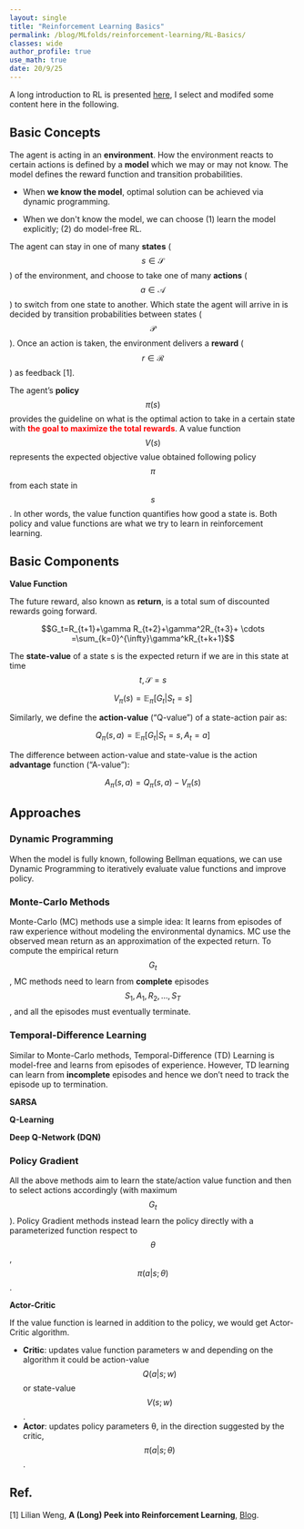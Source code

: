 ```yaml
---
layout: single
title: "Reinforcement Learning Basics"
permalink: /blog/MLfolds/reinforcement-learning/RL-Basics/
classes: wide
author_profile: true
use_math: true
date: 20/9/25
---
```


A long introduction to RL is presented [here](https://lilianweng.github.io/lil-log/2018/02/19/a-long-peek-into-reinforcement-learning.html), I select and modifed some content here in the following.

## Basic Concepts

The agent is acting in an **environment**. How the environment reacts to certain actions is defined by a **model** which we may or may not know. The model defines the reward function and transition probabilities.

* When **we know the model**, optimal solution can be achieved via dynamic programming.

* When we don't know the model, we can choose (1) learn the model explicitly; (2) do model-free RL.

The agent can stay in one of many **states** ($$s\in \mathcal S$$) of the environment, and choose to take one of many **actions** ($$a\in \mathcal A$$) to switch from one state to another. Which state the agent will arrive in is decided by transition probabilities between states ($$\mathcal P$$). Once an action is taken, the environment delivers a **reward** ($$r\in \mathcal R$$) as feedback [1].

The agent’s **policy** $$\pi (s)$$ provides the guideline on what is the optimal action to take in a certain state with <span style="color:red">**the goal to maximize the total rewards**</span>. A value function $$V(s)$$ represents the expected objective value obtained following policy $$\pi$$ from each state in $$s$$. In other words, the value function quantifies how good a state is. Both policy and value functions are what we try to learn in reinforcement learning.

## Basic Components

**Value Function**

The future reward, also known as **return**, is a total sum of discounted rewards going forward. 

$$G_t=R_{t+1}+\gamma R_{t+2}+\gamma^2R_{t+3}+ \cdots =\sum_{k=0}^{\infty}\gamma^kR_{t+k+1}$$

The **state-value** of a state s is the expected return if we are in this state at time $$t, \mathcal S=s$$ 

$$V_{\pi}(s) = \mathbb{E}_{\pi}[G_t \vert S_t = s]$$

Similarly, we define the **action-value** (“Q-value”) of a state-action pair as:

$$Q_{\pi}(s, a) = \mathbb{E}_{\pi}[G_t \vert S_t = s, A_t = a]$$

The difference between action-value and state-value is the action **advantage** function (“A-value”):

$$A_{\pi}(s, a) = Q_{\pi}(s, a) - V_{\pi}(s)$$

## Approaches

### Dynamic Programming

When the model is fully known, following Bellman equations, we can use Dynamic Programming to iteratively evaluate value functions and improve policy.

### Monte-Carlo Methods

Monte-Carlo (MC) methods use a simple idea: It learns from episodes of raw experience without modeling the environmental dynamics. MC use the observed mean return as an approximation of the expected return. To compute the empirical return $$G_t$$, MC methods need to learn from **complete** episodes $$S_1, A_1, R_2, \dots, S_T$$, and all the episodes must eventually terminate.

### Temporal-Difference Learning

Similar to Monte-Carlo methods, Temporal-Difference (TD) Learning is model-free and learns from episodes of experience. However, TD learning can learn from **incomplete** episodes and hence we don’t need to track the episode up to termination. 

**SARSA**

**Q-Learning**

**Deep Q-Network (DQN)**

### Policy Gradient

All the above methods aim to learn the state/action value function and then to select actions accordingly (with maximum $$G_t$$). Policy Gradient methods instead learn the policy directly with a parameterized function respect to $$\theta$$, $$\pi(a \vert s; \theta)$$.

**Actor-Critic**

If the value function is learned in addition to the policy, we would get Actor-Critic algorithm.

- **Critic**: updates value function parameters w and depending on the algorithm it could be action-value $$Q(a \vert s; w)$$ or state-value $$V(s; w)$$.
- **Actor**: updates policy parameters θ, in the direction suggested by the critic, $$\pi(a \vert s; \theta)$$.

## Ref.

[1] Lilian Weng, **A (Long) Peek into Reinforcement Learning**, [Blog](https://lilianweng.github.io/lil-log/2018/02/19/a-long-peek-into-reinforcement-learning.html).

